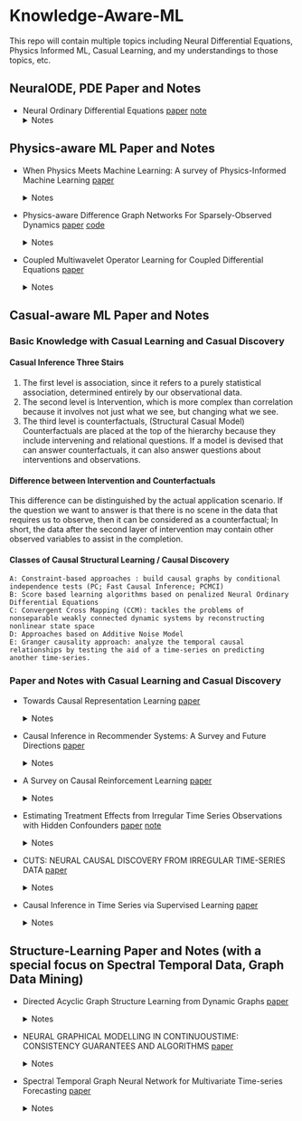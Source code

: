# Knowledge-Aware-ML
This repo will contain multiple topics including Neural Differential Equations, Physics Informed ML, Casual Learning, and my understandings to those topics, etc. 


## NeuralODE, PDE Paper and Notes

- Neural Ordinary Differential Equations  [paper](https://arxiv.org/pdf/1806.07366.pdf) [note](https://github.com/jqwenchen/KIML/blob/master/paper/ODE-note.pdf)
  <details><summary>Notes</summary>
	How ODE’s can be used to solve data modelling problems-> solving problems using the muscle power of neural networks.
  </details>
  
## Physics-aware ML Paper and Notes

- When Physics Meets Machine Learning: A survey of Physics-Informed Machine Learning [paper](https://arxiv.org/pdf/2203.16797.pdf) 
  <details><summary>Notes</summary>
	A well-round survey including ML for Physics, Physics for ML, etc.
  </details>
  
- Physics-aware Difference Graph Networks For Sparsely-Observed Dynamics  [paper](https://openreview.net/pdf?id=r1gelyrtwH) [code](https://github.com/jqwenchen/PIML/tree/master/PADGN) 
  <details><summary>Notes</summary>
        ** Previous code has some bugs, and cannot work with PyG2.0, re-Implement, now compatible wth PyG2.0 **
	
	Physics on continuous Domain + Sparse and irregular observed points = Time Series at obaserved points
  </details>
  
- Coupled Multiwavelet Operator Learning for Coupled Differential Equations  [paper](https://openreview.net/pdf?id=kIo_C6QmMOM) 
  <details><summary>Notes</summary>
        Partial differential equations (PDEs) are key tasks in modeling the complex dynamics of many physical processes.
  </details>
  
## Casual-aware ML Paper and Notes
 ### Basic Knowledge with Casual Learning and Casual Discovery
   #### Casual Inference Three Stairs
  
  1. The first level is association, since it refers to a purely statistical association, determined entirely by our observational data.
  2. The second level is Intervention, which is more complex than correlation because it involves not just what we see, but changing what we see.
  3. The third level is counterfactuals, (Structural Casual Model) Counterfactuals are placed at the top of the hierarchy because they include intervening and relational questions. If a model is devised that can answer counterfactuals, it can also answer questions about interventions and observations.
  
   #### Difference between Intervention and Counterfactuals
 
   This difference can be distinguished by the actual application scenario. If the question we want to answer is that there is no scene in the data that requires us to observe, then it can be considered as a counterfactual; In short, the data after the second layer of intervention may contain other observed variables to assist in the completion.
   
   #### Classes of Causal Structural Learning / Causal Discovery  
   	
	A: Constraint-based approaches : build causal graphs by conditional independence tests (PC; Fast Causal Inference; PCMCI)
	B: Score based learning algorithms based on penalized Neural Ordinary Differential Equations
	C: Convergent Cross Mapping (CCM): tackles the problems of nonseparable weakly connected dynamic systems by reconstructing nonlinear state space
	D: Approaches based on Additive Noise Model
	E: Granger causality approach: analyze the temporal causal relationships by testing the aid of a time-series on predicting another time-series. 
		
 ### Paper and Notes with Casual Learning and Casual Discovery
 
- Towards Causal Representation Learning  [paper](https://arxiv.org/pdf/2102.11107.pdf) 
  <details><summary>Notes</summary>
        
	1. describe different levels of modeling in physical systems and present the differences between causal and
        statistical models (including Predicting in the i.i.d. setting, Predicting Under Distribution Shifts, Answering Counterfactual Questions,
	                    and Nature of Data: Observational, Interventional,(Un)structured)
	
	2. review existing approaches to learn causal relations from appropriate descriptors
	
	3. discuss how useful models of reality may be learned from data in the form of causal representations, and discuss several current problems of
	   machine learning from a causal point of view
	
	4. assay the implications of causality for practical machine learning
	
  </details>

- Causal Inference in Recommender Systems: A Survey and Future Directions  [paper](https://arxiv.org/pdf/2208.12397.pdf) 
  <details><summary>Notes</summary>
        Causal Inference in Recommender Systems
  </details>


- A Survey on Causal Reinforcement Learning  [paper](https://arxiv.org/pdf/2302.05209.pdf) 
  <details><summary>Notes</summary>
        Causal Reinforcement Learning
  </details>

- Estimating Treatment Effects from Irregular Time Series Observations with Hidden Confounders  [paper](https://idevede.github.io/pdf/LipCDE.pdf) [note](https://github.com/jqwenchen/PIML/blob/master/paper/Estimating%20Treatment%20Effects%20from%20Irregular%20Time%20Series%20Observations%20with%20Hidden%20Confounders.md)
  <details><summary>Notes</summary>
        Causal analysis for time series data: estimating individualized treatment effect
  </details>
  
  
- CUTS: NEURAL CAUSAL DISCOVERY FROM IRREGULAR TIME-SERIES DATA  [paper](https://openreview.net/pdf?id=UG8bQcD3Emv) 
  <details><summary>Notes</summary>
        To address the issue of model's  degeneration performance when encountering data with randomly missing entries or non-uniform sampling frequencies,
	CUTS is proposed as a neural Granger causal discovery algorithm to jointly impute unobserved data points and build causal graphs, via plugging in           two mutually boosting modules in an iterative framework:
		 
   1. Latent data prediction stage: designs a Delayed Supervision Graph Neural Network (DSGNN) to hallucinate and register irregular data                      which might be of high dimension and with complex distribution; 
	
   2. Causal graph fitting stage: builds a causal adjacency matrix with imputed data under sparse penalty.
	
  </details>

- Causal Inference in Time Series via Supervised Learning  [paper](https://www.ijcai.org/proceedings/2018/0282.pdf) 
  <details><summary>Notes</summary>
       present feature representation provides sufficiently different feature vectors for time series with 
       different causal relationships.
  </details>

## Structure-Learning Paper and Notes (with a special focus on Spectral Temporal Data, Graph Data Mining)
- Directed Acyclic Graph Structure Learning from Dynamic Graphs  [paper](http://www.shichuan.org/doc/142.pdf) 
  <details><summary>Notes</summary>
        node feature generation mechanism on such ubiquitous dynamic graph data
  </details>
  
- NEURAL GRAPHICAL MODELLING IN CONTINUOUSTIME: CONSISTENCY GUARANTEES AND ALGORITHMS [paper](https://arxiv.org/pdf/2105.02522.pdf) 
  <details><summary>Notes</summary>
        discover structure from time series data
  </details>
  
- Spectral Temporal Graph Neural Network for Multivariate Time-series Forecasting  [paper](https://arxiv.org/pdf/2103.07719.pdf) 
  <details><summary>Notes</summary>
        Multivariate time-series forecasting
  </details>
  
